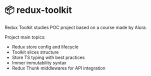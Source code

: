 # :package: redux-toolkit
Redux Toolkit studies POC project based on a course made by Alura.

Project main topics:

- Redux store config and lifecycle
- Toolkit slices structure
- Store TS typing with best practices
- Immer immutability syntax
- Redux Thunk middlewares for API integration

